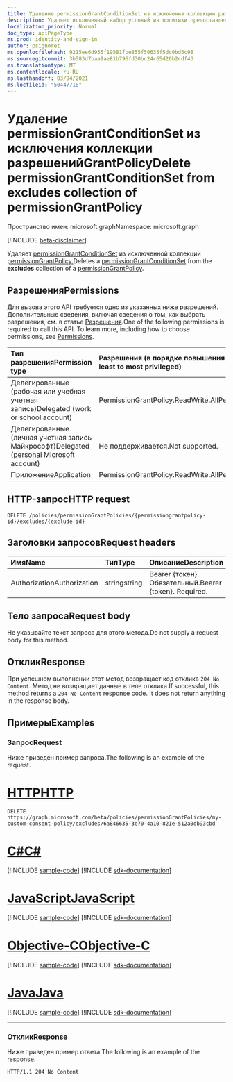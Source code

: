 ```yaml
---
title: Удаление permissionGrantConditionSet из исключения коллекции разрешенийGrantPolicy
description: Удаляет исключенный набор условий из политики предоставления разрешений.
localization_priority: Normal
doc_type: apiPageType
ms.prod: identity-and-sign-in
author: psignoret
ms.openlocfilehash: 9215ee6d935f19581fbe855f50635f5dc0bd5c98
ms.sourcegitcommit: 3b583d7baa9ae81b796fd30bc24c65d26b2cdf43
ms.translationtype: MT
ms.contentlocale: ru-RU
ms.lasthandoff: 03/04/2021
ms.locfileid: "50447718"
---
```

# <a name="delete-permissiongrantconditionset-from-excludes-collection-of-permissiongrantpolicy"></a><span data-ttu-id="882da-103">Удаление permissionGrantConditionSet из исключения коллекции разрешенийGrantPolicy</span><span class="sxs-lookup"><span data-stu-id="882da-103">Delete permissionGrantConditionSet from excludes collection of permissionGrantPolicy</span></span>

<span data-ttu-id="882da-104">Пространство имен: microsoft.graph</span><span class="sxs-lookup"><span data-stu-id="882da-104">Namespace: microsoft.graph</span></span>

[!INCLUDE [beta-disclaimer](../../includes/beta-disclaimer.md)]

<span data-ttu-id="882da-105">Удаляет [permissionGrantConditionSet](../resources/permissiongrantconditionset.md) из  исключенной коллекции [permissionGrantPolicy.](../resources/permissiongrantpolicy.md)</span><span class="sxs-lookup"><span data-stu-id="882da-105">Deletes a [permissionGrantConditionSet](../resources/permissiongrantconditionset.md) from the **excludes** collection of a [permissionGrantPolicy](../resources/permissiongrantpolicy.md).</span></span>

## <a name="permissions"></a><span data-ttu-id="882da-106">Разрешения</span><span class="sxs-lookup"><span data-stu-id="882da-106">Permissions</span></span>

<span data-ttu-id="882da-p101">Для вызова этого API требуется одно из указанных ниже разрешений. Дополнительные сведения, включая сведения о том, как выбрать разрешения, см. в статье [Разрешения](/graph/permissions-reference).</span><span class="sxs-lookup"><span data-stu-id="882da-p101">One of the following permissions is required to call this API. To learn more, including how to choose permissions, see [Permissions](/graph/permissions-reference).</span></span>

| <span data-ttu-id="882da-109">Тип разрешения</span><span class="sxs-lookup"><span data-stu-id="882da-109">Permission type</span></span>      | <span data-ttu-id="882da-110">Разрешения (в порядке повышения привилегий)</span><span class="sxs-lookup"><span data-stu-id="882da-110">Permissions (from least to most privileged)</span></span>              |
|:--------------------|:---------------------------------------------------------|
| <span data-ttu-id="882da-111">Делегированные (рабочая или учебная учетная запись)</span><span class="sxs-lookup"><span data-stu-id="882da-111">Delegated (work or school account)</span></span> | <span data-ttu-id="882da-112">PermissionGrantPolicy.ReadWrite.All</span><span class="sxs-lookup"><span data-stu-id="882da-112">PermissionGrantPolicy.ReadWrite.All</span></span> |
| <span data-ttu-id="882da-113">Делегированные (личная учетная запись Майкрософт)</span><span class="sxs-lookup"><span data-stu-id="882da-113">Delegated (personal Microsoft account)</span></span> | <span data-ttu-id="882da-114">Не поддерживается.</span><span class="sxs-lookup"><span data-stu-id="882da-114">Not supported.</span></span>    |
| <span data-ttu-id="882da-115">Приложение</span><span class="sxs-lookup"><span data-stu-id="882da-115">Application</span></span> | <span data-ttu-id="882da-116">PermissionGrantPolicy.ReadWrite.All</span><span class="sxs-lookup"><span data-stu-id="882da-116">PermissionGrantPolicy.ReadWrite.All</span></span> |

## <a name="http-request"></a><span data-ttu-id="882da-117">HTTP-запрос</span><span class="sxs-lookup"><span data-stu-id="882da-117">HTTP request</span></span>

<!-- { "blockType": "ignored" } -->

```http
DELETE /policies/permissionGrantPolicies/{permissiongrantpolicy-id}/excludes/{exclude-id}
```

## <a name="request-headers"></a><span data-ttu-id="882da-118">Заголовки запросов</span><span class="sxs-lookup"><span data-stu-id="882da-118">Request headers</span></span>

| <span data-ttu-id="882da-119">Имя</span><span class="sxs-lookup"><span data-stu-id="882da-119">Name</span></span>       | <span data-ttu-id="882da-120">Тип</span><span class="sxs-lookup"><span data-stu-id="882da-120">Type</span></span> | <span data-ttu-id="882da-121">Описание</span><span class="sxs-lookup"><span data-stu-id="882da-121">Description</span></span>|
|:---------------|:--------|:----------|
| <span data-ttu-id="882da-122">Authorization</span><span class="sxs-lookup"><span data-stu-id="882da-122">Authorization</span></span>  | <span data-ttu-id="882da-123">string</span><span class="sxs-lookup"><span data-stu-id="882da-123">string</span></span>  | <span data-ttu-id="882da-p102">Bearer {токен}. Обязательный.</span><span class="sxs-lookup"><span data-stu-id="882da-p102">Bearer {token}. Required.</span></span> |

## <a name="request-body"></a><span data-ttu-id="882da-126">Тело запроса</span><span class="sxs-lookup"><span data-stu-id="882da-126">Request body</span></span>

<span data-ttu-id="882da-127">Не указывайте текст запроса для этого метода.</span><span class="sxs-lookup"><span data-stu-id="882da-127">Do not supply a request body for this method.</span></span>

## <a name="response"></a><span data-ttu-id="882da-128">Отклик</span><span class="sxs-lookup"><span data-stu-id="882da-128">Response</span></span>

<span data-ttu-id="882da-p103">При успешном выполнении этот метод возвращает код отклика `204 No Content`. Метод не возвращает данные в теле отклика.</span><span class="sxs-lookup"><span data-stu-id="882da-p103">If successful, this method returns a `204 No Content` response code. It does not return anything in the response body.</span></span>

## <a name="examples"></a><span data-ttu-id="882da-131">Примеры</span><span class="sxs-lookup"><span data-stu-id="882da-131">Examples</span></span>

### <a name="request"></a><span data-ttu-id="882da-132">Запрос</span><span class="sxs-lookup"><span data-stu-id="882da-132">Request</span></span>

<span data-ttu-id="882da-133">Ниже приведен пример запроса.</span><span class="sxs-lookup"><span data-stu-id="882da-133">The following is an example of the request.</span></span>


# <a name="http"></a>[<span data-ttu-id="882da-134">HTTP</span><span class="sxs-lookup"><span data-stu-id="882da-134">HTTP</span></span>](#tab/http)
<!-- {
  "blockType": "request",
  "name": "permissiongrantpolicy_delete_excludes"
}-->

```http
DELETE https://graph.microsoft.com/beta/policies/permissionGrantPolicies/my-custom-consent-policy/excludes/6a846635-3e70-4a10-821e-512a0db93cbd
```
# <a name="c"></a>[<span data-ttu-id="882da-135">C#</span><span class="sxs-lookup"><span data-stu-id="882da-135">C#</span></span>](#tab/csharp)
[!INCLUDE [sample-code](../includes/snippets/csharp/permissiongrantpolicy-delete-excludes-csharp-snippets.md)]
[!INCLUDE [sdk-documentation](../includes/snippets/snippets-sdk-documentation-link.md)]

# <a name="javascript"></a>[<span data-ttu-id="882da-136">JavaScript</span><span class="sxs-lookup"><span data-stu-id="882da-136">JavaScript</span></span>](#tab/javascript)
[!INCLUDE [sample-code](../includes/snippets/javascript/permissiongrantpolicy-delete-excludes-javascript-snippets.md)]
[!INCLUDE [sdk-documentation](../includes/snippets/snippets-sdk-documentation-link.md)]

# <a name="objective-c"></a>[<span data-ttu-id="882da-137">Objective-C</span><span class="sxs-lookup"><span data-stu-id="882da-137">Objective-C</span></span>](#tab/objc)
[!INCLUDE [sample-code](../includes/snippets/objc/permissiongrantpolicy-delete-excludes-objc-snippets.md)]
[!INCLUDE [sdk-documentation](../includes/snippets/snippets-sdk-documentation-link.md)]

# <a name="java"></a>[<span data-ttu-id="882da-138">Java</span><span class="sxs-lookup"><span data-stu-id="882da-138">Java</span></span>](#tab/java)
[!INCLUDE [sample-code](../includes/snippets/java/permissiongrantpolicy-delete-excludes-java-snippets.md)]
[!INCLUDE [sdk-documentation](../includes/snippets/snippets-sdk-documentation-link.md)]

---


### <a name="response"></a><span data-ttu-id="882da-139">Отклик</span><span class="sxs-lookup"><span data-stu-id="882da-139">Response</span></span>

<span data-ttu-id="882da-140">Ниже приведен пример ответа.</span><span class="sxs-lookup"><span data-stu-id="882da-140">The following is an example of the response.</span></span>

<!-- {
  "blockType": "response",
  "truncated": true
} -->

```http
HTTP/1.1 204 No Content
```
